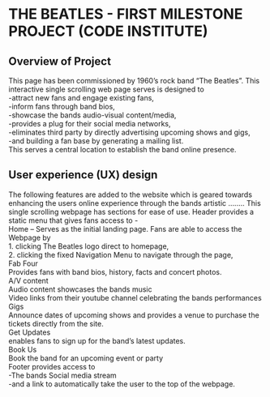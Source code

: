 # THE BEATLES - FIRST MILESTONE PROJECT (CODE INSTITUTE)

## Overview of Project
This page has been commissioned by 1960’s rock band “The Beatles”.  This interactive single scrolling web page serves is designed to<br/>
-attract new fans and engage existing fans,<br/>
-inform fans through band bios,<br/>
-showcase the bands audio-visual content/media,<br/>
-provides a plug for their social media networks,<br/>
-eliminates third party by directly advertising upcoming shows and gigs,<br/>
-and building a fan base by generating a mailing list.<br/>
This serves a central location to establish the band online presence.
 

## User experience (UX) design 
The following features are added to the website which is geared towards enhancing the users online experience through the 
bands artistic ……..  This single scrolling webpage has sections for ease of use.
Header provides a static menu that gives fans access to -<br/>
    Home – Serves as the initial landing page. Fans are able to access the Webpage by<br/>
        1.	clicking The Beatles logo direct to homepage,<br/>
        2.	clicking the fixed Navigation Menu to navigate through the page,<br/>
    Fab Four <br/>
        Provides fans with band bios, history, facts and concert photos.<br/>
    A/V content <br/>
        Audio content showcases the bands music<br/>
        Video links from their youtube channel celebrating the bands performances<br/>
    Gigs <br/>
        Announce dates of upcoming shows and provides a venue to purchase the tickets directly from the site.<br/>
    Get Updates <br/>
        enables fans to sign up for the band’s latest updates.<br/>
    Book Us<br/>
        Book the band for an upcoming event or party<br/>
    Footer provides access to <br/>
        -The bands Social media stream<br/>
        -and a link to automatically take the user to the top of the webpage. <br/>
	


